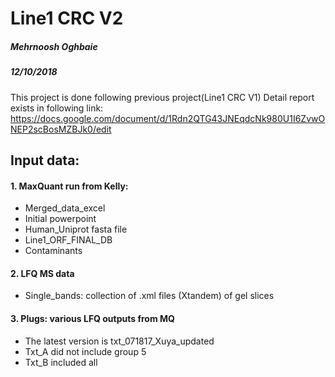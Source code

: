 # Line1 CRC V2
##### Mehrnoosh Oghbaie
##### 12/10/2018

This project is done following previous project(Line1 CRC V1)
Detail report exists in following link:
https://docs.google.com/document/d/1Rdn2QTG43JNEqdcNk980U1I6ZvwONEP2scBosMZBJk0/edit

## Input data:
#### 1. MaxQuant run from Kelly:
*	Merged_data_excel
*	Initial powerpoint
*	Human_Uniprot fasta file
*	Line1_ORF_FINAL_DB
*	Contaminants
#### 2. LFQ MS data
*	Single_bands: collection of .xml files (Xtandem) of gel slices
#### 3. Plugs: various LFQ outputs from MQ
*	The latest version is txt_071817_Xuya_updated
*	Txt_A did not include group 5
*	Txt_B included all
